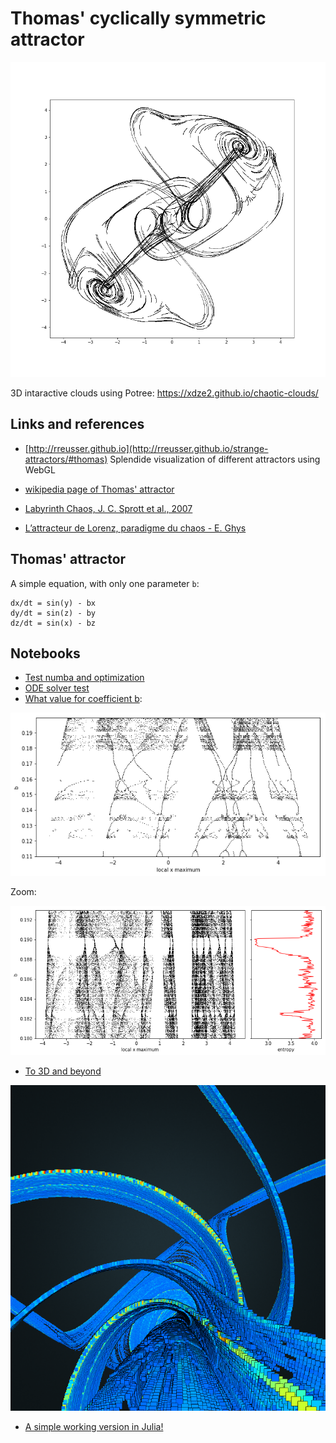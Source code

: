 # Thomas' cyclically symmetric attractor


![animated_attractor](./images/dynamic_images.gif)


3D intaractive clouds using Potree: https://xdze2.github.io/chaotic-clouds/


## Links and references 

- [http://rreusser.github.io](http://rreusser.github.io/strange-attractors/#thomas) Splendide visualization of different attractors using WebGL
- [wikipedia page of Thomas' attractor](https://en.wikipedia.org/wiki/Thomas%27_cyclically_symmetric_attractor)
- [Labyrinth Chaos, J. C. Sprott et al., 2007](http://sprott.physics.wisc.edu/pubs/paper302.pdf)

- [L’attracteur de Lorenz, paradigme du chaos - E. Ghys](http://www.bourbaphy.fr/ghys.pdf) 


## Thomas' attractor  

A simple equation, with only one parameter `b`:

    dx/dt = sin(y) - bx
    dy/dt = sin(z) - by
    dz/dt = sin(x) - bz


## Notebooks 

- [Test numba and optimization](./test_numba.ipynb)
- [ODE solver test](./which_solver.ipynb)
- [What value for coefficient b](./route_to_chaos.ipynb):

![max of x vs b](./images/route_to_chaos_fig1.png)

Zoom:

![max of x vs b](./images/route_to_chaos_fig1_zoom.png)


- [To 3D and beyond](./to_3D_and_beyond.ipynb)

![potree_v3_1000px_interior](./images/potree_v3_1000px_interior.png)

- [A simple working version in Julia!](./Lorenz_Julia.ipynb)